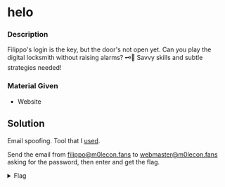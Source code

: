 # helo

### Description

Filippo's login is the key, but the door's not open yet. Can you play the digital locksmith without raising alarms? 🗝️📧 Savvy skills and subtle strategies needed!

### Material Given

- Website

## Solution

Email spoofing. Tool that I [used](https://emkei.cz/).

Send the email from filippo@m0lecon.fans to webmaster@m0lecon.fans asking for the password, then enter and get the flag.

<details>

  <summary>Flag</summary>

ptm{3m41l_1s_v3ry_s3cur3_1nd33d}

</details>
